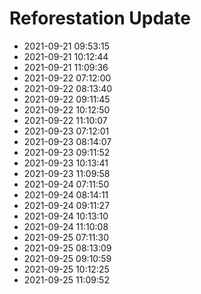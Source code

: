 # Reforestation Update
- 2021-09-21 09:53:15
- 2021-09-21 10:12:44
- 2021-09-21 11:09:36
- 2021-09-22 07:12:00
- 2021-09-22 08:13:40
- 2021-09-22 09:11:45
- 2021-09-22 10:12:50
- 2021-09-22 11:10:07
- 2021-09-23 07:12:01
- 2021-09-23 08:14:07
- 2021-09-23 09:11:52
- 2021-09-23 10:13:41
- 2021-09-23 11:09:58
- 2021-09-24 07:11:50
- 2021-09-24 08:14:11
- 2021-09-24 09:11:27
- 2021-09-24 10:13:10
- 2021-09-24 11:10:08
- 2021-09-25 07:11:30
- 2021-09-25 08:13:09
- 2021-09-25 09:10:59
- 2021-09-25 10:12:25
- 2021-09-25 11:09:52
